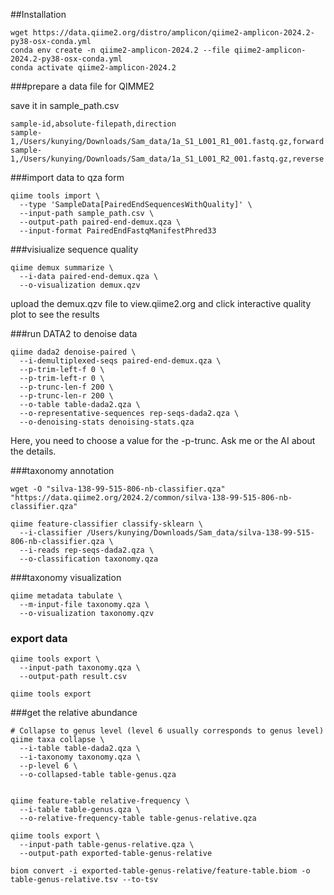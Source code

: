 ##Installation

```
wget https://data.qiime2.org/distro/amplicon/qiime2-amplicon-2024.2-py38-osx-conda.yml 
conda env create -n qiime2-amplicon-2024.2 --file qiime2-amplicon-2024.2-py38-osx-conda.yml  
conda activate qiime2-amplicon-2024.2
```

###prepare a data file for QIMME2

save it in sample_path.csv

```
sample-id,absolute-filepath,direction
sample-1,/Users/kunying/Downloads/Sam_data/1a_S1_L001_R1_001.fastq.gz,forward
sample-1,/Users/kunying/Downloads/Sam_data/1a_S1_L001_R2_001.fastq.gz,reverse
```

###import data to qza form

```
qiime tools import \
  --type 'SampleData[PairedEndSequencesWithQuality]' \
  --input-path sample_path.csv \
  --output-path paired-end-demux.qza \
  --input-format PairedEndFastqManifestPhred33
```

###visiualize sequence quality
```
qiime demux summarize \
  --i-data paired-end-demux.qza \
  --o-visualization demux.qzv
```
upload the demux.qzv file to view.qiime2.org and click interactive quality plot to see the results

###run DATA2 to denoise data
```
qiime dada2 denoise-paired \
  --i-demultiplexed-seqs paired-end-demux.qza \
  --p-trim-left-f 0 \
  --p-trim-left-r 0 \
  --p-trunc-len-f 200 \
  --p-trunc-len-r 200 \
  --o-table table-dada2.qza \
  --o-representative-sequences rep-seqs-dada2.qza \
  --o-denoising-stats denoising-stats.qza

```
Here, you need to choose a value for the -p-trunc. Ask me or the AI about the details.

###taxonomy annotation
```
wget -O "silva-138-99-515-806-nb-classifier.qza" "https://data.qiime2.org/2024.2/common/silva-138-99-515-806-nb-classifier.qza"
```

```
qiime feature-classifier classify-sklearn \
  --i-classifier /Users/kunying/Downloads/Sam_data/silva-138-99-515-806-nb-classifier.qza \
  --i-reads rep-seqs-dada2.qza \
  --o-classification taxonomy.qza
```
###taxonomy visualization
```
qiime metadata tabulate \
  --m-input-file taxonomy.qza \
  --o-visualization taxonomy.qzv
```
### export data
```
qiime tools export \
  --input-path taxonomy.qza \
  --output-path result.csv

qiime tools export

```
###get the relative abundance
```
# Collapse to genus level (level 6 usually corresponds to genus level)
qiime taxa collapse \
  --i-table table-dada2.qza \
  --i-taxonomy taxonomy.qza \
  --p-level 6 \
  --o-collapsed-table table-genus.qza

  
qiime feature-table relative-frequency \
  --i-table table-genus.qza \
  --o-relative-frequency-table table-genus-relative.qza

qiime tools export \
  --input-path table-genus-relative.qza \
  --output-path exported-table-genus-relative

biom convert -i exported-table-genus-relative/feature-table.biom -o table-genus-relative.tsv --to-tsv

```